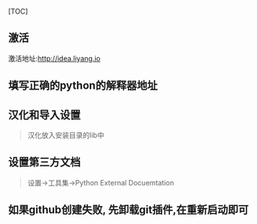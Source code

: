 [TOC]

## 激活
激活地址:http://idea.liyang.io

## 填写正确的python的解释器地址

##  汉化和导入设置
>汉化放入安装目录的lib中

## 设置第三方文档
>设置->工具集->Python External Docuemtation

## 如果github创建失败, 先卸载git插件,在重新启动即可
